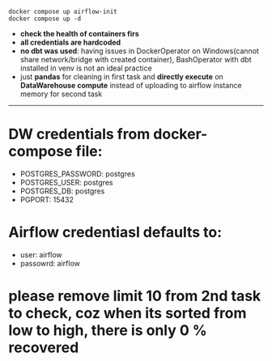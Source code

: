 `docker compose up airflow-init`
<br>
`docker compose up -d
`

- **check the health of containers firs**
- **all credentials are hardcoded**
- **no dbt was used**: having issues in DockerOperator on Windows(cannot share network/bridge with created container),
  BashOperator with dbt installed in venv is not an
  ideal practice
- just **pandas** for cleaning in first task and **directly execute** on **DataWarehouse compute** instead of uploading
  to airflow
  instance
  memory for second task

<hr>

# DW credentials from docker-compose file:

- POSTGRES_PASSWORD: postgres
- POSTGRES_USER: postgres
- POSTGRES_DB: postgres
- PGPORT: 15432

# Airflow credentiasl defaults to:

- user: airflow
- passowrd: airflow

# please remove limit 10 from 2nd task to check, coz when its sorted from low to high, there is only 0 % recovered
